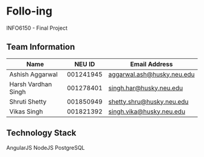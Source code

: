 # Follo-ing
INFO6150 - Final Project

## Team Information

| Name | NEU ID          | Email Address                    |
| --------  | ----------------| ---------------------- |
| Ashish  Aggarwal     | 001241945  | aggarwal.ash@husky.neu.edu |
| Harsh Vardhan Singh |001278401 |singh.har@husky.neu.edu |
| Shruti Shetty | 001850949 | shetty.shru@husky.neu.edu |
| Vikas Singh | 001821392 | singh.vika@husky.neu.edu |

## Technology Stack
AngularJS
NodeJS
PostgreSQL
